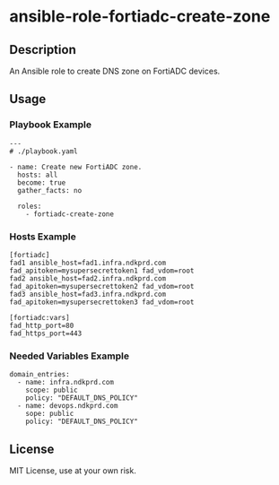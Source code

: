 # ansible-role-fortiadc-create-zone

## Description

An Ansible role to create DNS zone on FortiADC devices.

## Usage

### Playbook Example

```
---
# ./playbook.yaml

- name: Create new FortiADC zone.
  hosts: all
  become: true
  gather_facts: no

  roles:
    - fortiadc-create-zone
```

### Hosts Example

```
[fortiadc]
fad1 ansible_host=fad1.infra.ndkprd.com fad_apitoken=mysupersecrettoken1 fad_vdom=root
fad2 ansible_host=fad2.infra.ndkprd.com fad_apitoken=mysupersecrettoken2 fad_vdom=root
fad3 ansible_host=fad3.infra.ndkprd.com fad_apitoken=mysupersecrettoken3 fad_vdom=root

[fortiadc:vars]
fad_http_port=80
fad_https_port=443

```

### Needed Variables Example

```
domain_entries:
  - name: infra.ndkprd.com
    scope: public
    policy: "DEFAULT_DNS_POLICY"
  - name: devops.ndkprd.com
    sope: public
    policy: "DEFAULT_DNS_POLICY"
```

## License

MIT License, use at your own risk.
